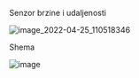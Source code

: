 Senzor brzine i udaljenosti

![image_2022-04-25_110518346](https://user-images.githubusercontent.com/18489380/165057276-26295806-79ff-4a03-aa6a-09cb582a088f.png)

Shema 

![image](https://user-images.githubusercontent.com/18489380/165058278-488adc25-82f0-4088-81ec-d470d0883a81.png)
